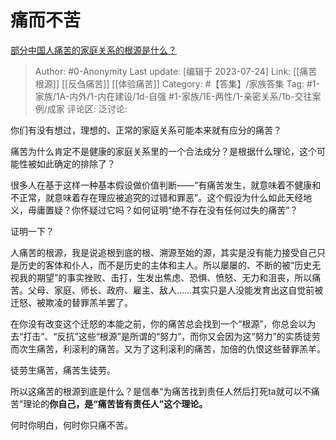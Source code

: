 # 痛而不苦
[部分中国人痛苦的家庭关系的根源是什么？](https://www.zhihu.com/question/491193236/answer/2626886968)

> Author: #0-Anonymity
> Last update: [编辑于 2023-07-24]
> Link: [[痛苦根源]] [[反刍痛苦]] [[体验痛苦]]
> Category: #【答集】/家族答集
> Tag: #1-家族/1A-内外/1-内在建设/1d-自强 #1-家族/1E-两性/1-亲密关系/1b-交往案例/成家
> 评论区:
> 泛讨论:

你们有没有想过，理想的、正常的家庭关系可能本来就有应分的痛苦？

痛苦为什么肯定不是健康的家庭关系里的一个合法成分？是根据什么理论，这个可能性被如此确定的排除了？

很多人在基于这样一种基本假设做价值判断——“有痛苦发生，就意味着不健康和不正常，就意味着存在理应被追究的过错和罪恶”。这个假设为什么如此天经地义，毋庸置疑？你怀疑过它吗？如何证明“绝不存在没有任何过失的痛苦”？

证明一下？

人痛苦的根源，我是说追根到底的根、溯源至始的源，其实是没有能力接受自己只是历史的客体和仆人，而不是历史的主体和主人。所以屡屡的、不断的被“历史无视我的期望”的事实挫败、击打，生发出焦虑、恐惧、愤怒、无力和沮丧，所以痛苦。父母、家庭、师长、政府、雇主、敌人……其实只是人没能发育出这自觉前被迁怒、被欺凌的替罪羔羊罢了。

在你没有改变这个迁怒的本能之前，你的痛苦总会找到一个“根源”，你总会以为去“打击”、“反抗”这些“根源”是所谓的“努力”，而你又会因为这“努力”的实质徒劳而次生痛苦，利滚利的痛苦。又为了这利滚利的痛苦，加倍的仇恨这些替罪羔羊。

徒劳生痛苦，痛苦生徒劳。

所以这痛苦的根源到底是什么？是信奉“为痛苦找到责任人然后打死ta就可以不痛苦”理论的**你自己，是“痛苦皆有责任人”这个理论。**

何时你明白，何时你只痛不苦。